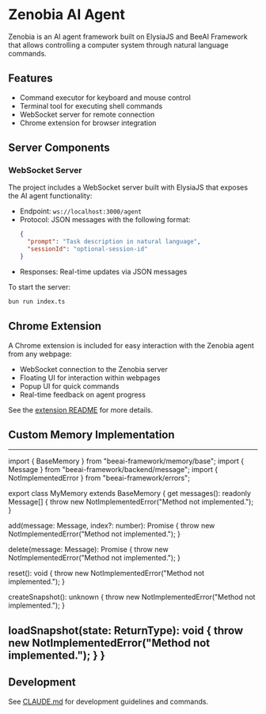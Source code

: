 # Zenobia AI Agent

Zenobia is an AI agent framework built on ElysiaJS and BeeAI Framework that allows controlling a computer system through natural language commands.

## Features

- Command executor for keyboard and mouse control
- Terminal tool for executing shell commands
- WebSocket server for remote connection
- Chrome extension for browser integration

## Server Components

### WebSocket Server

The project includes a WebSocket server built with ElysiaJS that exposes the AI agent functionality:

- Endpoint: `ws://localhost:3000/agent`
- Protocol: JSON messages with the following format:
  ```json
  {
    "prompt": "Task description in natural language",
    "sessionId": "optional-session-id"
  }
  ```
- Responses: Real-time updates via JSON messages

To start the server:
```bash
bun run index.ts
```

## Chrome Extension

A Chrome extension is included for easy interaction with the Zenobia agent from any webpage:

- WebSocket connection to the Zenobia server
- Floating UI for interaction within webpages
- Popup UI for quick commands
- Real-time feedback on agent progress

See the [extension README](./extension/README.md) for more details.

## Custom Memory Implementation
---
import { BaseMemory } from "beeai-framework/memory/base";
import { Message } from "beeai-framework/backend/message";
import { NotImplementedError } from "beeai-framework/errors";

export class MyMemory extends BaseMemory {
  get messages(): readonly Message[] {
    throw new NotImplementedError("Method not implemented.");
  }

  add(message: Message, index?: number): Promise<void> {
    throw new NotImplementedError("Method not implemented.");
  }

  delete(message: Message): Promise<boolean> {
    throw new NotImplementedError("Method not implemented.");
  }

  reset(): void {
    throw new NotImplementedError("Method not implemented.");
  }

  createSnapshot(): unknown {
    throw new NotImplementedError("Method not implemented.");
  }

  loadSnapshot(state: ReturnType<typeof this.createSnapshot>): void {
    throw new NotImplementedError("Method not implemented.");
  }
}
---

## Development

See [CLAUDE.md](./CLAUDE.md) for development guidelines and commands.